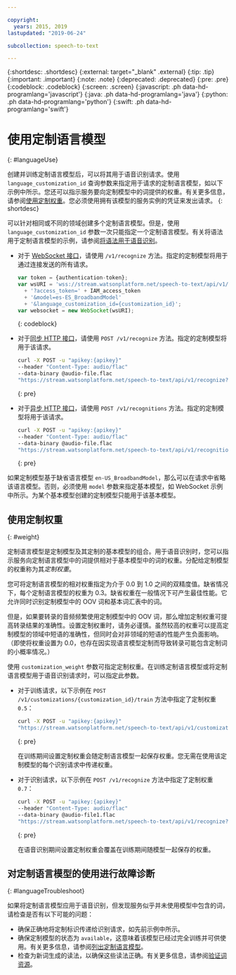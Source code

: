 ```yaml
---

copyright:
  years: 2015, 2019
lastupdated: "2019-06-24"

subcollection: speech-to-text

---
```


{:shortdesc: .shortdesc}
{:external: target="_blank" .external}
{:tip: .tip}
{:important: .important}
{:note: .note}
{:deprecated: .deprecated}
{:pre: .pre}
{:codeblock: .codeblock}
{:screen: .screen}
{:javascript: .ph data-hd-programlang='javascript'}
{:java: .ph data-hd-programlang='java'}
{:python: .ph data-hd-programlang='python'}
{:swift: .ph data-hd-programlang='swift'}

# 使用定制语言模型
{: #languageUse}

创建并训练定制语言模型后，可以将其用于语音识别请求。使用 `language_customization_id` 查询参数来指定用于请求的定制语言模型，如以下示例中所示。您还可以指示服务要向定制模型中的词提供的权重。有关更多信息，请参阅[使用定制权重](#weight)。您必须使用拥有该模型的服务实例的凭证来发出请求。
{: shortdesc}

可以针对相同或不同的领域创建多个定制语言模型。但是，使用 `language_customization_id` 参数一次只能指定一个定制语言模型。有关将语法用于定制语言模型的示例，请参阅[将语法用于语音识别](/docs/services/speech-to-text?topic=speech-to-text-grammarUse)。

-   对于 [WebSocket 接口](/docs/services/speech-to-text?topic=speech-to-text-websockets)，请使用 `/v1/recognize` 方法。指定的定制模型将用于通过连接发送的所有请求。

    ```javascript
    var token = {authentication-token};
    var wsURI = 'wss://stream.watsonplatform.net/speech-to-text/api/v1/recognize'
      + '?access_token=' + IAM_access_token
      + '&model=es-ES_BroadbandModel'
      + '&language_customization_id={customization_id}';
    var websocket = new WebSocket(wsURI);
    ```
    {: codeblock}
-   对于[同步 HTTP 接口](/docs/services/speech-to-text?topic=speech-to-text-http)，请使用 `POST /v1/recognize` 方法。指定的定制模型将用于该请求。

    ```bash
    curl -X POST -u "apikey:{apikey}"
    --header "Content-Type: audio/flac"
    --data-binary @audio-file.flac
    "https://stream.watsonplatform.net/speech-to-text/api/v1/recognize?language_customization_id={customization_id}"
    ```
    {: pre}
-   对于[异步 HTTP 接口](/docs/services/speech-to-text?topic=speech-to-text-async)，请使用 `POST /v1/recognitions` 方法。指定的定制模型将用于该请求。

    ```bash
    curl -X POST -u "apikey:{apikey}"
    --header "Content-Type: audio/flac"
    --data-binary @audio-file.flac
    "https://stream.watsonplatform.net/speech-to-text/api/v1/recognitions?language_customization_id={customization_id}"
    ```
    {: pre}

如果定制模型基于缺省语言模型 `en-US_BroadbandModel`，那么可以在请求中省略该语言模型。否则，必须使用 `model` 参数来指定基本模型，如 WebSocket 示例中所示。为某个基本模型创建的定制模型只能用于该基本模型。

## 使用定制权重
{: #weight}

定制语言模型是定制模型及其定制的基本模型的组合。用于语音识别时，您可以指示服务向定制语言模型中的词提供相对于基本模型中的词的权重。分配给定制模型的权重称为其*定制权重*。

您可将定制语言模型的相对权重指定为介于 0.0 到 1.0 之间的双精度值。缺省情况下，每个定制语言模型的权重为 0.3。缺省权重在一般情况下可产生最佳性能。它允许同时识别定制模型中的 OOV 词和基本词汇表中的词。

但是，如果要转录的音频频繁使用定制模型中的 OOV 词，那么增加定制权重可提高转录结果的准确性。设置定制权重时，请务必谨慎。虽然较高的权重可以提高定制模型的领域中短语的准确性，但同时会对非领域的短语的性能产生负面影响。（即使将权重设置为 0.0，也存在因实现语言模型定制而导致转录可能包含定制词的小概率情况。）

使用 `customization_weight` 参数可指定定制权重。在训练定制语言模型或将定制语言模型用于语音识别请求时，可以指定此参数。

-   对于训练请求，以下示例在 `POST /v1/customizations/{customization_id}/train` 方法中指定了定制权重 `0.5`：

    ```bash
    curl -X POST -u "apikey:{apikey}"
    "https://stream.watsonplatform.net/speech-to-text/api/v1/customizations/{customization_id}/train?customization_weight=0.5"
    ```
    {: pre}

    在训练期间设置定制权重会随定制语言模型一起保存权重。您无需在使用该定制模型的每个识别请求中传递权重。

-   对于识别请求，以下示例在 `POST /v1/recognize` 方法中指定了定制权重 `0.7`：

    ```bash
    curl -X POST -u "apikey:{apikey}"
    --header "Content-Type: audio/flac"
    --data-binary @audio-file1.flac
    "https://stream.watsonplatform.net/speech-to-text/api/v1/recognize?language_customization_id={customization_id}&customization_weight=0.7"
    ```
    {: pre}

    在语音识别期间设置定制权重会覆盖在训练期间随模型一起保存的权重。

## 对定制语言模型的使用进行故障诊断
{: #languageTroubleshoot}

如果将定制语言模型应用于语音识别，但发现服务似乎并未使用模型中包含的词，请检查是否有以下可能的问题：

-   确保正确地将定制标识传递给识别请求，如先前示例中所示。
-   确保定制模型的状态为 `available`，这意味着该模型已经过完全训练并可供使用。有关更多信息，请参阅[列出定制语言模型](/docs/services/speech-to-text?topic=speech-to-text-manageLanguageModels#listModels-language)。
-   检查为新词生成的读法，以确保这些读法正确。有关更多信息，请参阅[验证词资源](/docs/services/speech-to-text?topic=speech-to-text-corporaWords#validateModel)。
